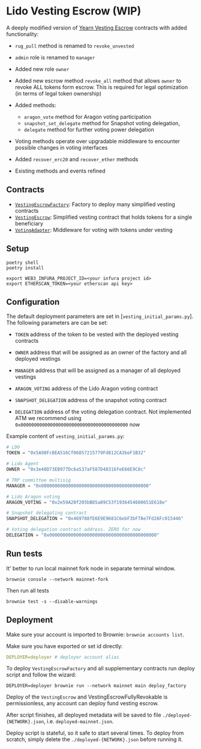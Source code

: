 # Lido Vesting Escrow (WIP)

A deeply modified version of [Yearn Vesting Escrow](https://github.com/banteg/yearn-vesting-escrow) contracts with added functionality:
- `rug_pull` method is renamed to `revoke_unvested`
- `admin` role is renamed to `manager`
- Added new role `owner`
- Added new escrow method `revoke_all` method that allows `owner` to revoke ALL tokens form escrow. This is required for legal optimization (in terms of legal token ownership) 
- Added methods:
    - `aragon_vote` method for Aragon voting participation
    - `snapshot_set_delegate` method for Snapshot voting delegation,
    - `delegate` method for further voting power delegation 
    
- Voting methods operate over upgradable middleware to encounter possible changes in voting interfaces
- Added `recover_erc20` and `recover_ether` methods
- Existing methods and events refined

## Contracts

- [`VestingEscrowFactory`](contracts/VestingEscrowFactory.vy): Factory to deploy many simplified vesting contracts
- [`VestingEscrow`](contracts/VestingEscrow.vy): Simplified vesting contract that holds tokens for a single beneficiary
- [`VotingAdapter`](contracts/VotingAdapter.vy): Middleware for voting with tokens under vesting

## Setup

```shell
poetry shell
poetry install

export WEB3_INFURA_PROJECT_ID=<your infura project id>
export ETHERSCAN_TOKEN=<your etherscan api key>
```

## Configuration

The default deployment parameters are set in [`vesting_initial_params.py`]. The following parameters are can be set:

- `TOKEN` address of the token to be vested with the deployed vesting contracts

- `OWNER` address that will be assigned as an owner of the factory and all deployed vestings

- `MANAGER` address that will be assigned as a manager of all deployed vestings

- `ARAGON_VOTING` address of the Lido Aragon voting contract

- `SNAPSHOT_DELEGATION` address of the snapshot voting contract

- `DELEGATION` address of the voting delegation contract. Not implemented ATM we recommend using `0x0000000000000000000000000000000000000000` now

Example content of `vesting_initial_params.py`:

```py
# LDO
TOKEN = "0x5A98FcBEA516Cf06857215779Fd812CA3beF1B32"

# Lido Agent
OWNER = "0x3e40D73EB977Dc6a537aF587D48316feE66E9C8c"

# TRP committee multisig
MANAGER = "0x0000000000000000000000000000000000000000"

# Lido Aragon voting
ARAGON_VOTING = "0x2e59A20f205bB85a89C53f1936454680651E618e"

# Snapshot delegating contract
SNAPSHOT_DELEGATION = "0x469788fE6E9E9681C6ebF3bF78e7Fd26Fc015446"

# Voting delegation contract address. ZERO for now
DELEGATION = "0x0000000000000000000000000000000000000000"
```

## Run tests

It' better to run local mainnet fork node in separate terminal window.

```shell
brownie console --network mainnet-fork
```

Then run all tests

```shell
brownie test -s --disable-warnings
```

## Deployment

Make sure your account is imported to Brownie: `brownie accounts list`.

Make sure you have exported or set id directly:

```yaml
DEPLOYER=deployer # deployer account alias
```

To deploy `VestingEscrowFactory` and all supplementary contracts run deploy script and follow the wizard:

```shell
DEPLOYER=deployer brownie run --network mainnet main deploy_factory
```

Deploy of the `VestingEscrow` and VestingEscrowFullyRevokable is permissionless, any account can deploy fund vesting escrow.

After script finishes, all deployed metadata will be saved to file `./deployed-{NETWORK}.json`, i.e. `deployed-mainnet.json`.

Deploy script is stateful, so it safe to start several times. To deploy from scratch, simply delete the `./deployed-{NETWORK}.json` before running it.

